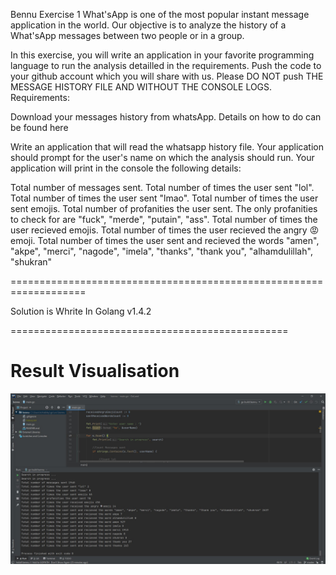 Bennu Exercise 1
What'sApp is one of the most popular instant message application in the world. Our objective is to analyze the history of a What'sApp messages between two people or in a group.

In this exercise, you will write an application in your favorite programming language to run the analysis detailled in the requirements.
Push the code to your github account which you will share with us.
Please DO NOT push THE MESSAGE HISTORY FILE AND WITHOUT THE CONSOLE LOGS.
Requirements:

Download your messages history from whatsApp. Details on how to do can be found here

Write an application that will read the whatsapp history file.
Your application should prompt for the user's name on which the analysis should run.
Your application will print in the console the following details:

Total number of messages sent.
Total number of times the user sent "lol".
Total number of times the user sent "lmao".
Total number of times the user sent emojis.
Total number of profanities the user sent. The only profanities to check for are "fuck", "merde", "putain", "ass".
Total number of times the user recieved emojis.
Total number of times the user recieved the angry 😡 emoji.
Total number of times the user sent and recieved the words "amen", "akpe", "merci", "nagode", "imela", "thanks", "thank you", "alhamdulillah", "shukran"

===================================================================

Solution is Whrite In Golang v1.4.2

================================================

Result Visualisation
================================================

![alt text](https://github.com/moonlighter/bennu/blob/master/printscreen.jpg?raw=true)

